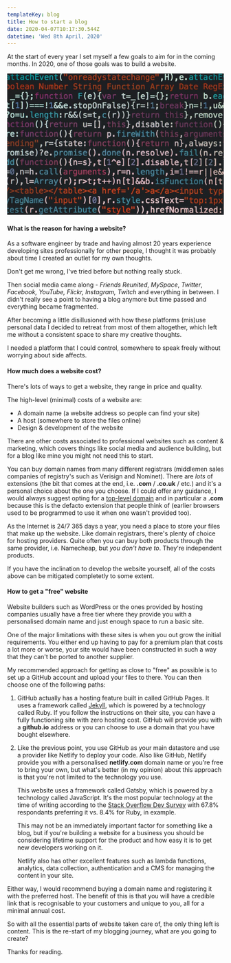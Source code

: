 ```yaml
---
templateKey: blog
title: How to start a blog
date: 2020-04-07T10:17:30.544Z
datetime: 'Wed 8th April, 2020'
---
```

At the start of every year I set myself a few goals to aim for in the coming months. In 2020, one of those goals was to build a website.

![A screenshot of compiled code](../../../content/uploads/markus-spiske-cvbbo4pzwpg-unsplash.jpg)

#### What is the reason for having a website?

As a software engineer by trade and having almost 20 years experience developing sites professionally for other people, I thought it was probably about time I created an outlet for my own thoughts.

Don't get me wrong, I've tried before but nothing really stuck. 

Then social media came along - *Friends Reunited*, *MySpace*, *Twitter*, *Facebook, YouTube, Flickr, Instagram, Twitch* and everything in between.  I didn't really see a point to having a blog anymore but time passed and everything became fragmented.

After becoming a little disillusioned with how these platforms (mis)use personal data I decided to retreat from most of them altogether, which left me without a consistent space to share my creative thoughts.

I needed a platform that I could control, somewhere to speak freely without worrying about side affects.

#### How much does a website cost?

There's lots of ways to get a website, they range in price and quality.

The high-level (minimal) costs of a website are:

* A domain name (a website address so people can find your site)
* A host (somewhere to store the files online)
* Design & development of the website

There are other costs associated to professional websites such as content & marketing, which covers things like social media and audience building, but for a blog like mine you might not need this to start.

You can buy domain names from many different registrars (middlemen sales companies of registry's such as Verisign and Nominet). There are *lots* of extensions (the bit that comes at the end, i.e. **.com** / **.co.uk** / etc.) and it's a personal choice about the one you choose. If I could offer any guidance, I would always suggest opting for a [top-level domain](https://en.wikipedia.org/wiki/List_of_Internet_top-level_domains) and in particular a **.com** because this is the defacto extension that people think of (earlier browsers used to be programmed to use it when one wasn't provided too).

As the Internet is 24/7 365 days a year, you need a place to store your files that make up the website. Like domain registrars, there's plenty of choice for hosting providers. Quite often you can buy both products through the same provider, i.e. Namecheap, but *you don't have to*. They're independent products.

If you have the inclination to develop the website yourself, all of the costs above can be mitigated completetly to some extent.

#### How to get a "free" website

Website builders such as WordPress or the ones provided by hosting companies usually have a free tier where they provide you with a personalised domain name and just enough space to run a basic site.

One of the major limitations with these sites is when you out grow the initial requirements. You either end up having to pay for a premium plan that costs a lot more or worse, your site would have been constructed in such a way that they can't be ported to another supplier.

My recommended approach for getting as close to "free" as possible is to set up a GitHub account and upload your files to there. You can then choose one of the following paths:

1. GitHub actually has a hosting feature built in called GitHub Pages. It uses a framework called [Jekyll](https://jekyllrb.com/), which is powered by a technology called Ruby. If you follow the instructions on their site, you can have a fully functioning site with zero hosting cost. GitHub will provide you with a **github.io** address or you can choose to use a domain that you have bought elsewhere.
2. Like the previous point, you use GitHub as your main datastore and use a provider like Netlify to deploy your code. Also like GitHub, Netlify provide you with a personalised **netlify.com** domain name or you're free to bring your own, but what's better (in my opinion) about this approach is that you're not limited to the technology you use. 

   This website uses a framework called Gatsby, which is powered by a technology called JavaScript. It's the most popular technology at the time of writing according to the [Stack Overflow Dev Survey](https://insights.stackoverflow.com/survey/2019#technology) with 67.8% respondants preferring it vs. 8.4% for Ruby, in example. 

   This may not be an immediately important factor for something like a blog, but if you're building a website for a business you should be considering lifetime support for the product and how easy it is to get new developers working on it.

   Netlify also has other excellent features such as lambda functions, analytics, data collection, authentication and a CMS for managing the content in your site.

Either way, I would recommend buying a domain name and registering it with the preferred host. The benefit of this is that you will have a credible link that is recognisable to your customers and unique to you, all for a minimal annual cost.

So with all the essential parts of website taken care of, the only thing left is content. This is the re-start of my blogging journey, what are you going to create?

Thanks for reading.